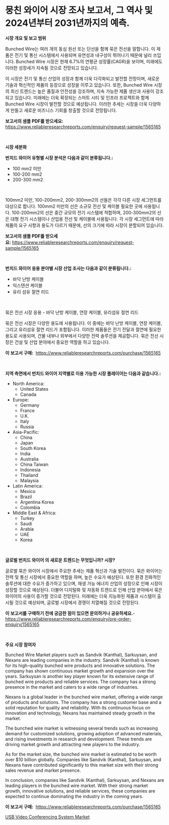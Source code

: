 <p><h1>뭉친 와이어 시장 조사 보고서, 그 역사 및 2024년부터 2031년까지의 예측.</h1></p><p><strong>시장 개요 및 보고 범위</strong></p>
<p><p>Bunched Wire는 여러 개의 동심 원선 또는 단선을 함께 묶은 전선을 말합니다. 이 제품은 전기 및 통신 시스템에서 사용되며 유연성과 내구성이 뛰어나기 때문에 널리 쓰입니다. Bunched Wire 시장은 현재 6.7%의 연평균 성장률(CAGR)을 보이며, 미래에도 이러한 성장세가 지속될 것으로 전망되고 있습니다. </p><p>이 시장은 전기 및 통신 산업의 성장과 함께 더욱 다각화되고 발전할 전망이며, 새로운 기술과 혁신적인 제품의 등장으로 성장을 이루고 있습니다. 또한, Bunched Wire 시장의 최신 트렌드는 높은 품질과 안전성을 강조하며, 지속 가능한 제품 생산과 사용이 강조되고 있습니다. 미래에는 더욱 확장되는 스마트 시티 및 인프라 프로젝트와 함께 Bunched Wire 시장이 발전할 것으로 예상됩니다. 이러한 추세는 시장을 더욱 다양하게 만들고 새로운 비즈니스 기회를 창출할 것으로 전망됩니다.</p></p>
<p><strong>보고서의 샘플 PDF를 받으세요:</strong> <a href="https://www.reliableresearchreports.com/enquiry/request-sample/1565165">https://www.reliableresearchreports.com/enquiry/request-sample/1565165</a></p>
<p>&nbsp;</p>
<p><strong>시장 세분화</strong></p>
<p><strong>번치드 와이어 유형별 시장 분석은 다음과 같이 분류됩니다.:</strong></p>
<p><ul><li>100 mm2 미만</li><li>100-200 mm2</li><li>200-300 mm2</li></ul></p>
<p>&nbsp;</p>
<p><p>100mm2 미만, 100-200mm2, 200-300mm2의 선들은 각각 다른 시장 세그먼트를 대상으로 합니다. 100mm2 미만의 선은 소규모 전선 및 케이블 필요한 곳에 사용됩니다. 100-200mm2의 선은 중간 규모의 전기 시스템에 적합하며, 200-300mm2의 선은 대형 전기 시스템이나 산업용 전선 및 케이블에 사용됩니다. 각 시장 세그먼트에 따라 제품의 요구 사항과 용도가 다르기 때문에, 선의 크기에 따라 시장이 분할되어 있습니다.</p></p>
<p><strong>보고서의 샘플 PDF를 받으세요:</strong>&nbsp;<a href="https://www.reliableresearchreports.com/enquiry/request-sample/1565165">https://www.reliableresearchreports.com/enquiry/request-sample/1565165</a></p>
<p>&nbsp;</p>
<p><strong> 번치드 와이어 응용 분야별 시장 산업 조사는 다음과 같이 분류됩니다.:</strong></p>
<p><ul><li>바닥 난방 케이블</li><li>익스텐션 케이블</li><li>유리 섬유 절연 리드</li></ul></p>
<p>&nbsp;</p>
<p><p>묶은 전선 시장 응용 - 바닥 난방 케이블, 연장 케이블, 유리섬유 절연 리드</p><p>묶은 전선 시장은 다양한 용도에 사용됩니다. 이 중에는 바닥 난방 케이블, 연장 케이블, 그리고 유리섬유 절연 리드가 포함됩니다. 이러한 제품들은 전기 전달과 절연에 필요한 용도로 사용되며, 건물 내부나 외부에서 다양한 전력 솔루션을 제공합니다. 묶은 전선 시장은 건설 및 산업 분야에서 중요한 역할을 하고 있습니다.</p></p>
<p><strong>이 보고서 구매:</strong>&nbsp; <a href="https://www.reliableresearchreports.com/purchase/1565165">https://www.reliableresearchreports.com/purchase/1565165</a></p>
<p>&nbsp;</p>
<p><strong>지역 측면에서 번치드 와이어 지역별로 이용 가능한 시장 플레이어는 다음과 같습니다.:</strong></p>
<p><ul>
    <li>
        North America:
        <ul>
            <li>United States</li>
            <li>Canada</li>
        </ul>
    </li>
    <li>
        Europe:
        <ul>
            <li>Germany</li>
            <li>France</li>
            <li>U.K.</li>
            <li>Italy</li>
            <li>Russia</li>
        </ul>
    </li>
    <li>
        Asia-Pacific:
        <ul>
            <li>China</li>
            <li>Japan</li>
            <li>South Korea</li>
            <li>India</li>
            <li>Australia</li>
            <li>China Taiwan</li>
            <li>Indonesia</li>
            <li>Thailand</li>
            <li>Malaysia</li>
        </ul>
    </li>
    <li>
        Latin America:
        <ul>
            <li>Mexico</li>
            <li>Brazil</li>
            <li>Argentina Korea</li>
            <li>Colombia</li>
        </ul>
    </li>
    <li>
        Middle East & Africa:
        <ul>
            <li>Turkey</li>
            <li>Saudi</li>
            <li>Arabia</li>
            <li>UAE</li>
            <li>Korea</li>
        </ul>
    </li>
    </ul></p>
<p>&nbsp;</p>
<p><strong>글로벌 번치드 와이어 의 새로운 트렌드는 무엇입니까? 시장?</strong></p>
<p><p>글로벌 묶은 와이어 시장에서 주요한 추세는 제품 혁신과 기술 발전이다. 묶은 와이어는 전력 및 통신 시장에서 중요한 역할을 하며, 높은 수요가 예상된다. 또한 환경 친화적인 솔루션에 대한 수요가 증가하고 있으며, 재생 가능 에너지 산업의 성장으로 인해 시장이 성장할 것으로 예상된다. 더불어 디지털화 및 자동화 트렌드로 인해 산업 분야에서 묶은 와이어의 사용이 증가할 것으로 전망된다. 미래에는 더욱 지능화된 제품과 시스템이 출시될 것으로 예상되며, 글로벌 시장에서 경쟁이 치열해질 것으로 전망된다.</p></p>
<p><strong>이 보고서를 구매하기 전에 궁금한 점이 있으면 문의하거나 공유하세요.</strong>- <a href="https://www.reliableresearchreports.com/enquiry/pre-order-enquiry/1565165">https://www.reliableresearchreports.com/enquiry/pre-order-enquiry/1565165</a></p>
<p>&nbsp;</p>
<p><strong>주요 시장 참여자</strong></p>
<p><p>Bunched Wire Market players such as Sandvik (Kanthal), Sarkuysan, and Nexans are leading companies in the industry. Sandvik (Kanthal) is known for its high-quality bunched wire products and innovative solutions. The company has shown continuous market growth and expansion over the years. Sarkuysan is another key player known for its extensive range of bunched wire products and reliable services. The company has a strong presence in the market and caters to a wide range of industries.</p><p>Nexans is a global leader in the bunched wire market, offering a wide range of products and solutions. The company has a strong customer base and a solid reputation for quality and reliability. With its continuous focus on innovation and technology, Nexans has maintained steady growth in the market.</p><p>The bunched wire market is witnessing several trends such as increasing demand for customized solutions, growing adoption of advanced materials, and rising investments in research and development. These trends are driving market growth and attracting new players to the industry.</p><p>As for the market size, the bunched wire market is estimated to be worth over $10 billion globally. Companies like Sandvik (Kanthal), Sarkuysan, and Nexans have contributed significantly to this market size with their strong sales revenue and market presence.</p><p>In conclusion, companies like Sandvik (Kanthal), Sarkuysan, and Nexans are leading players in the bunched wire market. With their strong market growth, innovative solutions, and reliable services, these companies are expected to continue dominating the industry in the coming years.</p></p>
<p><strong>이 보고서 구매:</strong>&nbsp;&nbsp;<a href="https://www.reliableresearchreports.com/purchase/1565165">https://www.reliableresearchreports.com/purchase/1565165</a></p>
<p><p><a href="https://github.com/Chiragrp22/Market-Research-Report-List-3/blob/main/usb-video-conferencing-system-market.md">USB Video Conferencing System Market</a></p></p>
